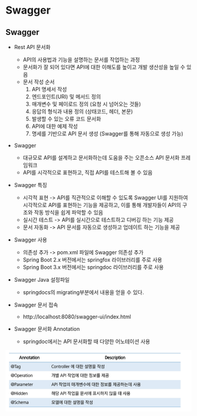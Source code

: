# Swagger
## Swagger
- Rest API 문서화
    - API의 사용법과 기능을 설명하는 문서를 작업하는 과정
    - 문서화가 잘 되어 있다면 API에 대한 이해도를 높이고 개발 생산성을 높일 수 있음
    - 문서 작성 순서
        1. API 명세서 작성
        2. 엔드포인트(URI) 및 메서드 정의
        3. 매개변수 및 페이로드 정의 (요청 시 넘어오는 것들)
        4. 응답의 형식과 내용 정의 (상태코드, 헤더, 본문)
        5. 발생할 수 있는 오류 코드 문서화
        6. API에 대한 예제 작성
        7. 명세를 기반으로 API 문서 생성 (Swagger를 통해 자동으로 생성 가능)

- Swagger
    - 대규모로 API를 설계하고 문서화하는데 도움을 주는 오픈소스 API 문서화 프레임워크
    - API를 시각적으로 표현하고, 직접 API를 테스트해 볼 수 있음
- Swagger 특징
    - 시각적 표현 -> API를 직관적으로 이해할 수 있도록 Swagger UI를 지원하여 시각적으로 API를 표현하는 기능을 제공하고, 이를 통해 개발자들이 API의 구조와 작동 방식을 쉽게 파악할 수 있음
    - 실시간 테스트 -> API를 실시간으로 테스트하고 디버깅 하는 기능 제공
    - 문서 자동화 -> API 문서를 자동으로 생성하고 업데이트 하는 기능을 제공
- Swagger 사용
    - 의존성 추가 -> pom.xml 파일에 Swagger 의존성 추가
    - Spring Boot 2.x 버전에서는 springfox 라이브러리를 주로 사용
    - Spring Boot 3.x 버전에서는 springdoc 라이브러리를 주로 사용
- Swagger Java 설정파일
    - springdocs의 migrating부분에서 내용을 얻을 수 있다.
- Swagger 문서 접속
    - http://localhost:8080/swagger-ui/index.html
- Swagger 문서화 Annotation
    - springdoc에서는 API 문서화할 때 다양한 어노테이션 사용

![image](./image/Swagger_annotation.PNG)